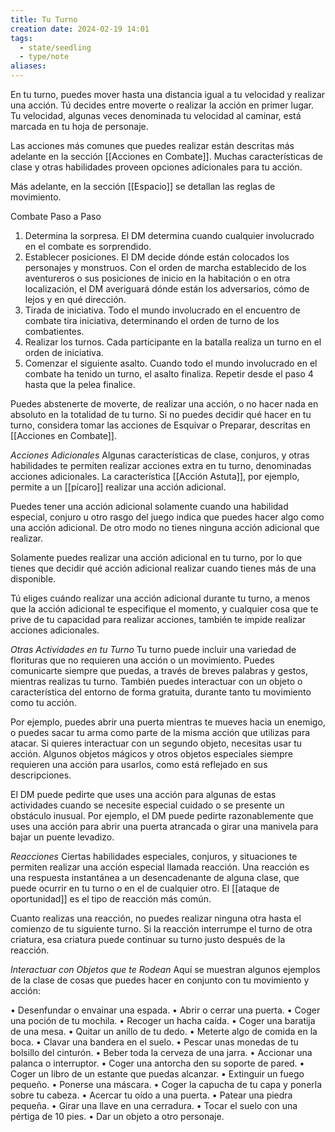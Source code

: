 ```yaml
---
title: Tu Turno
creation date: 2024-02-19 14:01
tags:
  - state/seedling
  - type/note
aliases:
---
```

En tu turno, puedes mover hasta una distancia igual a tu velocidad y realizar una acción. Tú decides entre moverte o realizar la acción en primer lugar. Tu velocidad, algunas veces denominada tu velocidad al caminar, está marcada en tu hoja de personaje.

Las acciones más comunes que puedes realizar están descritas más adelante en la sección [[Acciones en Combate]]. Muchas características de clase y otras habilidades proveen opciones adicionales para tu acción.

Más adelante, en la sección [[Espacio]] se detallan las reglas de movimiento.

Combate Paso a Paso

1. Determina la sorpresa. El DM determina cuando cualquier involucrado en el combate es sorprendido.
2. Establecer posiciones. El DM decide dónde están colocados los personajes y monstruos. Con el orden de marcha establecido de los aventureros o sus posiciones de inicio en la habitación o en otra localización, el DM averiguará dónde están los adversarios, cómo de lejos y en qué dirección.
3. Tirada de iniciativa. Todo el mundo involucrado en el encuentro de combate tira iniciativa, determinando el orden de turno de los combatientes.
4. Realizar los turnos. Cada participante en la batalla realiza un turno en el orden de iniciativa.
5. Comenzar el siguiente asalto. Cuando todo el mundo involucrado en el combate ha tenido un turno, el asalto finaliza. Repetir desde el paso 4 hasta que la pelea finalice.

Puedes abstenerte de moverte, de realizar una acción, o no hacer nada en absoluto en la totalidad de tu turno. Si no puedes decidir qué hacer en tu turno, considera tomar las acciones de Esquivar o Preparar, descritas en [[Acciones en Combate]].

*Acciones Adicionales*
Algunas características de clase, conjuros, y otras habilidades te permiten realizar acciones extra en tu turno, denominadas acciones adicionales. 
La característica [[Acción Astuta]], por ejemplo, permite a un [[pícaro]] realizar una acción adicional.

Puedes tener una acción adicional solamente cuando una habilidad especial, conjuro u otro rasgo del juego indica que puedes hacer algo como una acción adicional. De otro modo no tienes ninguna acción adicional que realizar.

Solamente puedes realizar una acción adicional en tu turno, por lo que tienes que decidir qué acción adicional realizar cuando tienes más de una disponible.

Tú eliges cuándo realizar una acción adicional durante tu turno, a menos que la acción adicional te especifique el momento, y cualquier cosa que te prive de tu capacidad para realizar acciones, también te impide realizar acciones adicionales.

*Otras Actividades en tu Turno*
Tu turno puede incluir una variedad de florituras que no requieren una acción o un movimiento.
Puedes comunicarte siempre que puedas, a través de breves palabras y gestos, mientras realizas tu turno. También puedes interactuar con un objeto o característica del entorno de forma gratuita, durante tanto tu movimiento como tu acción. 

Por ejemplo, puedes abrir una puerta mientras te mueves hacia un enemigo, o puedes sacar tu arma como parte de la misma acción que utilizas para atacar.
Si quieres interactuar con un segundo objeto, necesitas usar tu acción. Algunos objetos mágicos y otros objetos especiales siempre requieren una acción para usarlos, como está reflejado en sus descripciones.

El DM puede pedirte que uses una acción para algunas de estas actividades cuando se necesite especial cuidado o se presente un obstáculo inusual. Por ejemplo, el DM puede pedirte razonablemente que uses una acción para abrir una puerta atrancada o girar una manivela para bajar un puente levadizo.

*Reacciones*
Ciertas habilidades especiales, conjuros, y situaciones te permiten realizar una acción especial llamada reacción. Una reacción es una respuesta instantánea a un desencadenante
de alguna clase, que puede ocurrir en tu turno o en el de cualquier otro.  El [[ataque de oportunidad]] es el tipo de reacción más común.

Cuanto realizas una reacción, no puedes realizar ninguna otra hasta el comienzo de tu siguiente turno. Si la reacción interrumpe el turno de otra criatura, esa criatura puede continuar su turno justo después de la reacción.

*Interactuar con Objetos que te Rodean*
Aquí se muestran algunos ejemplos de la clase de cosas que puedes hacer en conjunto con tu movimiento y acción:

• Desenfundar o envainar una espada.
• Abrir o cerrar una puerta.
• Coger una poción de tu mochila.
• Recoger un hacha caída.
• Coger una baratija de una mesa.
• Quitar un anillo de tu dedo.
• Meterte algo de comida en la boca.
• Clavar una bandera en el suelo.
• Pescar unas monedas de tu bolsillo del cinturón.
• Beber toda la cerveza de una jarra.
• Accionar una palanca o interruptor.
• Coger una antorcha den su soporte de pared.
• Coger un libro de un estante que puedas alcanzar.
• Extinguir un fuego pequeño.
• Ponerse una máscara.
• Coger la capucha de tu capa y ponerla sobre tu cabeza.
• Acercar tu oído a una puerta.
• Patear una piedra pequeña.
• Girar una llave en una cerradura.
• Tocar el suelo con una pértiga de 10 pies.
• Dar un objeto a otro personaje.